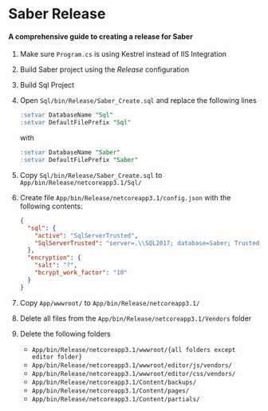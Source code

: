 # Saber Release
#### A comprehensive guide to creating a release for Saber

1. Make sure `Program.cs` is using Kestrel instead of IIS Integration
2. Build Saber project using the *Release* configuration
3. Build Sql Project
4. Open `Sql/bin/Release/Saber_Create.sql` and replace the following lines

	``` sql
	:setvar DatabaseName "Sql"
	:setvar DefaultFilePrefix "Sql"
	```
	with

	``` sql
	:setvar DatabaseName "Saber"
	:setvar DefaultFilePrefix "Saber"
	```
5. Copy `Sql/bin/Release/Saber_Create.sql` to `App/bin/Release/netcoreapp3.1/Sql/`
6. Create file `App/bin/Release/netcoreapp3.1/config.json` with the following contents:
	``` json
	{
	  "sql": {
		"active": "SqlServerTrusted",
		"SqlServerTrusted": "server=.\\SQL2017; database=Saber; Trusted_Connection=true"
	  },
	  "encryption": {
		"salt": "?",
		"bcrypt_work_factor": "10"
	  }
	}
	```
7. Copy `App/wwwroot/` to `App/bin/Release/netcoreapp3.1/`
8. Delete all files from the `App/bin/Release/netcoreapp3.1/Vendors` folder
9. Delete the following folders
   * `App/bin/Release/netcoreapp3.1/wwwroot/{all folders except editor folder}`
   * `App/bin/Release/netcoreapp3.1/wwwroot/editor/js/vendors/`
   * `App/bin/Release/netcoreapp3.1/wwwroot/editor/css/vendors/`
   * `App/bin/Release/netcoreapp3.1/Content/backups/`
   * `App/bin/Release/netcoreapp3.1/Content/pages/`
   * `App/bin/Release/netcoreapp3.1/Content/partials/`

